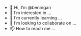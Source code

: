 - 👋 Hi, I’m @beningan
- 👀 I’m interested in ...
- 🌱 I’m currently learning ...
- 💞️ I’m looking to collaborate on ...
- 📫 How to reach me ...

<!---
beningan/beningan is a ✨ special ✨ repository because its `README.md` (this file) appears on your GitHub profile.
You can click the Preview link to take a look at your changes.
--->
